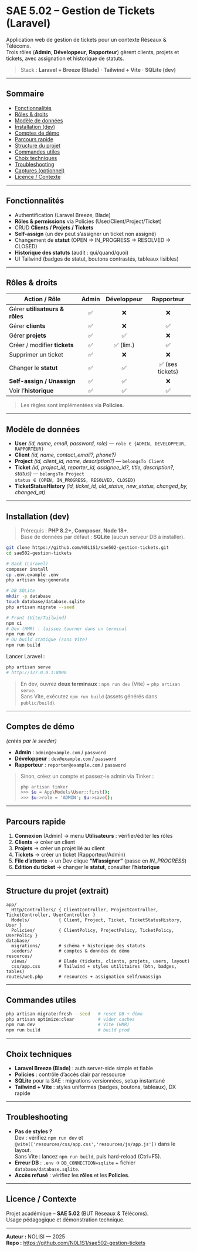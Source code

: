 # SAE 5.02 – Gestion de Tickets (Laravel)

Application web de gestion de tickets pour un contexte Réseaux & Télécoms.  
Trois rôles (**Admin**, **Développeur**, **Rapporteur**) gèrent clients, projets et tickets, avec assignation et historique de statuts.

> Stack : **Laravel + Breeze (Blade)** · **Tailwind + Vite** · **SQLite (dev)**

---

## Sommaire
- [Fonctionnalités](#fonctionnalités)
- [Rôles & droits](#rôles--droits)
- [Modèle de données](#modèle-de-données)
- [Installation (dev)](#installation-dev)
- [Comptes de démo](#comptes-de-démo)
- [Parcours rapide](#parcours-rapide)
- [Structure du projet](#structure-du-projet)
- [Commandes utiles](#commandes-utiles)
- [Choix techniques](#choix-techniques)
- [Troubleshooting](#troubleshooting)
- [Captures (optionnel)](#captures-optionnel)
- [Licence / Contexte](#licence--contexte)

---

## Fonctionnalités
- Authentification (Laravel Breeze, Blade)
- **Rôles & permissions** via Policies (User/Client/Project/Ticket)
- CRUD **Clients / Projets / Tickets**
- **Self-assign** (un dev peut s’assigner un ticket non assigné)
- Changement de **statut** (OPEN → IN_PROGRESS → RESOLVED → CLOSED)
- **Historique des statuts** (audit : qui/quand/quoi)
- UI Tailwind (badges de statut, boutons contrastés, tableaux lisibles)

---

## Rôles & droits

| Action / Rôle                      | Admin | Développeur | Rapporteur |
|-----------------------------------|:-----:|:-----------:|:----------:|
| Gérer **utilisateurs & rôles**    |  ✅   |      ❌      |     ❌      |
| Gérer **clients**                 |  ✅   |      ❌      |     ✅      |
| Gérer **projets**                 |  ✅   |      ✅      |     ❌      |
| Créer / modifier **tickets**      |  ✅   |   ✅ (lim.)  |     ✅      |
| Supprimer un ticket               |  ✅   |      ❌      |     ❌      |
| Changer le **statut**             |  ✅   |      ✅      |  ✅ (ses tickets) |
| **Self-assign / Unassign**        |  ✅   |      ✅      |     ❌      |
| Voir l’**historique**             |  ✅   |      ✅      |     ✅      |

> Les règles sont implémentées via **Policies**.

---

## Modèle de données
- **User** *(id, name, email, password, role)* — `role ∈ {ADMIN, DEVELOPPEUR, RAPPORTEUR}`  
- **Client** *(id, name, contact_email?, phone?)*  
- **Project** *(id, client_id, name, description?)* — `belongsTo Client`  
- **Ticket** *(id, project_id, reporter_id, assignee_id?, title, description?, status)* — `belongsTo Project`  
  `status ∈ {OPEN, IN_PROGRESS, RESOLVED, CLOSED}`  
- **TicketStatusHistory** *(id, ticket_id, old_status, new_status, changed_by, changed_at)*

---

## Installation (dev)

> Prérequis : **PHP 8.2+**, **Composer**, **Node 18+**.  
> Base de données par défaut : **SQLite** (aucun serveur DB à installer).

```bash
git clone https://github.com/N0L1S1/sae502-gestion-tickets.git
cd sae502-gestion-tickets

# Back (Laravel)
composer install
cp .env.example .env
php artisan key:generate

# DB SQLite
mkdir -p database
touch database/database.sqlite
php artisan migrate --seed

# Front (Vite/Tailwind)
npm ci
# Dev (HMR) : laissez tourner dans un terminal
npm run dev
# OU build statique (sans Vite)
npm run build
```

Lancer Laravel :
```bash
php artisan serve
# http://127.0.0.1:8000
```

> En dev, ouvrez **deux terminaux** : `npm run dev` (Vite) + `php artisan serve`.  
> Sans Vite, exécutez `npm run build` (assets générés dans `public/build`).

---

## Comptes de démo
*(créés par le seeder)*

- **Admin** : `admin@example.com` / `password`  
- **Développeur** : `dev@example.com` / `password`  
- **Rapporteur** : `reporter@example.com` / `password`

> Sinon, créez un compte et passez-le admin via Tinker :
> ```bash
> php artisan tinker
> >>> $u = App\Models\User::first();
> >>> $u->role = 'ADMIN'; $u->save();
> ```

---

## Parcours rapide
1. **Connexion** (Admin) → menu **Utilisateurs** : vérifier/éditer les rôles  
2. **Clients** → créer un client  
3. **Projets** → créer un projet lié au client  
4. **Tickets** → créer un ticket (Rapporteur/Admin)  
5. **File d’attente** → un Dev clique **“M’assigner”** (passe en *IN_PROGRESS*)  
6. **Édition du ticket** → changer le **statut**, consulter l’**historique**

---

## Structure du projet (extrait)
```
app/
  Http/Controllers/ { ClientController, ProjectController, TicketController, UserController }
  Models/           { Client, Project, Ticket, TicketStatusHistory, User }
  Policies/         { ClientPolicy, ProjectPolicy, TicketPolicy, UserPolicy }
database/
  migrations/       # schéma + historique des statuts
  seeders/          # comptes & données de démo
resources/
  views/            # Blade (tickets, clients, projets, users, layout)
  css/app.css       # Tailwind + styles utilitaires (btn, badges, tables)
routes/web.php      # resources + assignation self/unassign
```

---

## Commandes utiles
```bash
php artisan migrate:fresh --seed   # reset DB + démo
php artisan optimize:clear         # vider caches
npm run dev                        # Vite (HMR)
npm run build                      # build prod
```

---

## Choix techniques
- **Laravel Breeze (Blade)** : auth server-side simple et fiable  
- **Policies** : contrôle d’accès clair par ressource  
- **SQLite** pour la SAE : migrations versionnées, setup instantané  
- **Tailwind + Vite** : styles uniformes (badges, boutons, tableaux), DX rapide

---

## Troubleshooting
- **Pas de styles ?**  
  Dev : vérifiez `npm run dev` et `@vite(['resources/css/app.css','resources/js/app.js'])` dans le layout.  
  Sans Vite : lancez `npm run build`, puis hard-reload (Ctrl+F5).
- **Erreur DB** : `.env` → `DB_CONNECTION=sqlite` + fichier `database/database.sqlite`.  
- **Accès refusé** : vérifiez les **rôles** et les **Policies**.


---

## Licence / Contexte
Projet académique – **SAE 5.02** (BUT Réseaux & Télécoms).  
Usage pédagogique et démonstration technique.

---

**Auteur :** NOLISI — 2025  
**Repo :** https://github.com/N0L1S1/sae502-gestion-tickets
